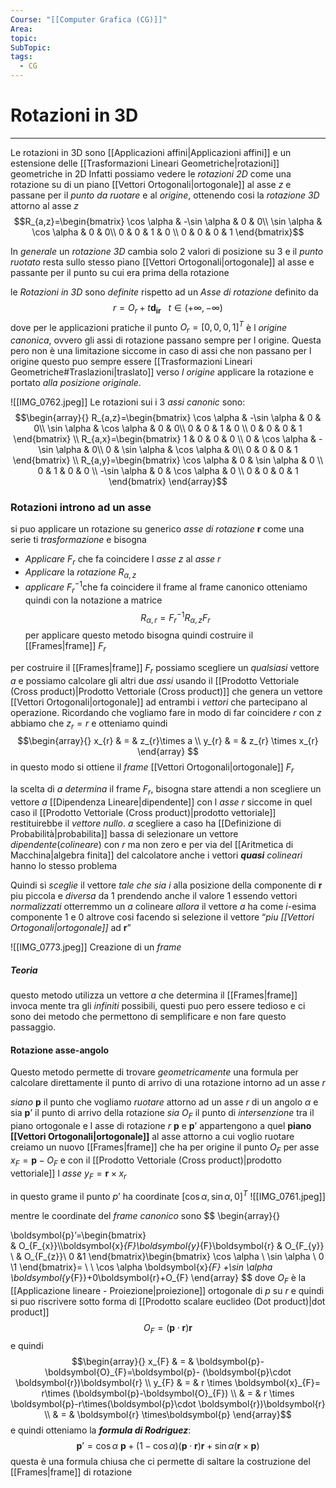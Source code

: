 ```yaml
---
Course: "[[Computer Grafica (CG)]]"
Area: 
topic: 
SubTopic: 
tags:
  - CG
---
```


# Rotazioni in 3D
---
Le rotazioni in 3D sono [[Applicazioni affini|Applicazioni affini]] e un estensione delle [[Trasformazioni Lineari Geometriche|rotazioni]] geometriche in 2D  Infatti possiamo vedere le _rotazioni 2D_ come una rotazione su di un piano [[Vettori Ortogonali|ortogonale]] al asse $z$ e passane per il _punto da ruotare_ e al _origine_, ottenendo cosi la  _rotazione 3D_ attorno al asse $z$ $$R_{a,z}=\begin{bmatrix}
\cos \alpha  & -\sin \alpha  & 0  & 0\\
\sin \alpha  & \cos \alpha & 0  & 0\\
0 & 0 & 1 & 0 \\
0 & 0 & 0 & 1
\end{bmatrix}$$

In _generale_ un _rotazione 3D_ cambia solo 2 valori di posizione su 3 e il _punto ruotato_ resta sullo stesso piano [[Vettori Ortogonali|ortogonale]] al asse e passante per il punto su cui era prima della rotazione

le _Rotazioni in 3D_ sono _definite_ rispetto ad un _Asse di rotazione_ definito da $$r=O_{r}+t\boldsymbol{d_{ir}}\ \ \ t\in (+\infty,-\infty)$$ dove per le applicazioni pratiche il punto $O_{r}=[0,0,0,1]^{T}$ è l _origine canonica_, ovvero gli assi di rotazione passano sempre per l origine. Questa pero non è una limitazione siccome in caso di assi che non passano per l origine  questo puo sempre essere [[Trasformazioni Lineari Geometriche#Traslazioni|traslato]] verso _l origine_ applicare la rotazione e portato _alla posizione originale_. 

![[IMG_0762.jpeg]]
Le rotazioni sui i 3 _assi canonic_ sono:$$\begin{array}{}
R_{a,z}=\begin{bmatrix}
\cos \alpha  & -\sin \alpha  & 0  & 0\\
\sin \alpha  & \cos \alpha & 0  & 0\\
0 & 0 & 1 & 0 \\
0 & 0 & 0 & 1
\end{bmatrix} \\
R_{a,x}=\begin{bmatrix}
1 & 0 & 0 & 0 \\
0 & \cos \alpha  & -\sin \alpha   & 0\\
0 & \sin \alpha  & \cos \alpha   & 0\\
0 & 0 & 0 & 1
\end{bmatrix} \\
R_{a,y}=\begin{bmatrix}
\cos \alpha  & 0 & \sin \alpha  & 0  \\
0 & 1 & 0 & 0 \\
-\sin \alpha  & 0 & \cos \alpha & 0 \\
0 & 0 & 0 & 1
\end{bmatrix}
\end{array}$$
### Rotazioni introno ad un asse
si puo applicare un rotazione su generico _asse di rotazione_ $\boldsymbol{r}$ come una serie ti _trasformazione_ e  bisogna 
- _Applicare_ $F_{r}$ che fa coincidere l _asse_ $z$ al _asse_ $r$ 
- _Applicare_ la _rotazione_ $R_{\alpha,z}$
- _applicare_ $F_r^{-1}$che fa coincidere il frame al frame canonico
otteniamo quindi con la notazione a matrice
$$R_{\alpha,r}=F^{-1}_{r}R_{\alpha,z}F_{r}$$
per applicare questo metodo bisogna quindi costruire il [[Frames|frame]] $F_{r}$ 

per costruire il [[Frames|frame]] $F_{r}$ possiamo scegliere un _qualsiasi_ vettore $a$  e possiamo calcolare gli altri due _assi_ usando il [[Prodotto Vettoriale (Cross product)|Prodotto Vettoriale (Cross product)]] che genera un vettore  [[Vettori Ortogonali|ortogonale]] ad entrambi i _vettori_ che partecipano al operazione. Ricordando che vogliamo fare in modo di far coincidere $r$ con $z$ abbiamo che $z_{r}=r$ e otteniamo quindi$$\begin{array}{}
x_{r} & = & z_{r}\times a \\
y_{r} & = &  z_{r} \times x_{r}
\end{array}
$$in questo modo si ottiene il _frame_ [[Vettori Ortogonali|ortogonale]] $F_{r}$ 

la scelta di $a$ _determina_ il frame $F_{r}$, bisogna stare attendi a non scegliere un vettore $a$ [[Dipendenza Lineare|dipendente]] con l _asse_ $r$ siccome in quel caso il [[Prodotto Vettoriale (Cross product)|prodotto vettoriale]] restituirebbe il _vettore nullo_.
$a$ scegliere a caso ha [[Definizione di Probabilità|probabilita]] bassa di selezionare un vettore _dipendente_(_colineare_) con $r$ ma non zero e per via del [[Aritmetica di Macchina|algebra finita]] del calcolatore anche i vettori *__quasi__*  _colineari_ hanno lo stesso problema

Quindi si _sceglie_ il vettore _tale che_
_sia_ $i$ alla posizione della componente di $\boldsymbol{r}$ piu piccola e _diversa_ da $1$
	prendendo anche il valore $1$ essendo vettori _normalizzati_ otterremmo un $a$ colineare
_allora_ il vettore $a$ ha come $i$-esima componente 1 e 0 altrove 
 cosi facendo si selezione il vettore “_piu [[Vettori Ortogonali|ortogonale]]_ ad $\boldsymbol{r}$”

![[IMG_0773.jpeg]]
Creazione di un _frame_

##### Teoria
questo metodo utilizza un vettore $a$ che determina il [[Frames|frame]] invoca mente tra gli _infiniti_ possibili, questi puo pero essere tedioso e ci sono dei metodo che permettono di semplificare e non fare questo passaggio.

#### Rotazione asse-angolo
Questo metodo permette di trovare _geometricamente_ una formula per calcolare direttamente il punto di arrivo di una rotazione intorno ad un asse $r$

_siano_   $\boldsymbol{p}$ il punto che vogliamo _ruotare_ attorno ad un asse $r$ di un angolo $\alpha$ e sia $\boldsymbol{p}’$ il punto di arrivo della rotazione 
_sia_ $O_{F}$ il punto di _intersenzione_ tra il piano ortogonale e l asse di rotazione $r$
$\boldsymbol{p}$ e $\boldsymbol{p}’$ appartengono a quel  __piano [[Vettori Ortogonali|ortogonale]]__ al asse attorno a cui voglio ruotare  
creiamo un nuovo [[Frames|frame]] che ha per origine il punto $O_{F}$ per asse $x_{F}=\boldsymbol{p}-O_{F}$ e con il [[Prodotto Vettoriale (Cross product)|prodotto vettoriale]]  l _asse_ $y_{F}=\boldsymbol{r}\times x_{r}$

in questo grame il punto $p’$ ha coordinate $[\cos \alpha, \sin \alpha,0]^{T}$
![[IMG_0761.jpeg]]

mentre le coordinate del  _frame canonico_ sono $$
\begin{array}{}

\boldsymbol{p}’=\begin{bmatrix}  
   & O_{F_{x}}\\\boldsymbol{x}_{F}\boldsymbol{y}_{F}\boldsymbol{r} & O_{F_{y}} \\
  & O_{F_{z}}\\
0 &1 
\end{bmatrix}\begin{bmatrix}
\cos \alpha \\
\sin \alpha \\
0 \\1
\end{bmatrix}= \\ \\
\cos \alpha \boldsymbol{x}_{F} +\sin \alpha  \boldsymbol{y_{F}}+0\boldsymbol{r}+O_{F}
\end{array}
$$
dove $O_{F}$ è la [[Applicazione lineare - Proiezione|proiezione]] ortogonale di $p$ su $r$ e quindi si puo riscrivere sotto forma di [[Prodotto scalare euclideo (Dot product)|dot product]]$$O_{F}=(\boldsymbol{p}\cdot \boldsymbol{r})\boldsymbol{r}$$
e quindi $$\begin{array}{}
x_{F} & =  & \boldsymbol{p}-\boldsymbol{O}_{F}=\boldsymbol{p}- (\boldsymbol{p}\cdot \boldsymbol{r})\boldsymbol{r}  \\
y_{F} & = & r \times \boldsymbol{x}_{F}= r\times (\boldsymbol{p}-\boldsymbol{O}_{F}) \\
 & = & r \times \boldsymbol{p}-r\times(\boldsymbol{p}\cdot \boldsymbol{r})\boldsymbol{r} \\
 & = & \boldsymbol{r} \times\boldsymbol{p}
\end{array}$$
e quindi otteniamo la ___formula di Rodriguez___:
$$\boldsymbol{p}’=\cos \alpha \ \boldsymbol{p}+(1-\cos \alpha)(\boldsymbol{p}\cdot \boldsymbol{r})\boldsymbol{r}+ \sin \alpha (\boldsymbol{r} \times \boldsymbol{p})$$ questa è una formula chiusa che ci permette di saltare la costruzione del [[Frames|frame]] di rotazione 